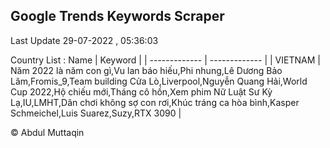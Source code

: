 

## Google Trends Keywords Scraper 
 
Last Update 29-07-2022 , 05:36:03

Country List :
 Name  | Keyword |
| ------------- | ------------- |
| VIETNAM | Năm 2022 là năm con gì,Vu lan báo hiếu,Phi nhung,Lê Dương Bảo Lâm,Fromis_9,Team building Cửa Lò,Liverpool,Nguyễn Quang Hải,World Cup 2022,Hộ chiếu mới,Tháng cô hồn,Xem phim Nữ Luật Sư Kỳ Lạ,IU,LMHT,Dân chơi không sợ con rơi,Khúc tráng ca hòa bình,Kasper Schmeichel,Luis Suarez,Suzy,RTX 3090 |



© Abdul Muttaqin 
